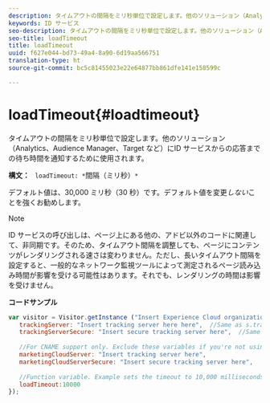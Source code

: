 ```yaml
---
description: タイムアウトの間隔をミリ秒単位で設定します。他のソリューション（Analytics、Audience Manager、Target など）にID サービスからの応答までの待ち時間を通知するために使用されます。
keywords: ID サービス
seo-description: タイムアウトの間隔をミリ秒単位で設定します。他のソリューション（Analytics、Audience Manager、Target など）にID サービスからの応答までの待ち時間を通知するために使用されます。
seo-title: loadTimeout
title: loadTimeout
uuid: f627e044-bd73-49a4-8a90-6d19aa566751
translation-type: ht
source-git-commit: bc5c81455023e22e64877bb861dfe141e158599c

---
```



# loadTimeout{#loadtimeout}

タイムアウトの間隔をミリ秒単位で設定します。他のソリューション（Analytics、Audience Manager、Target など）にID サービスからの応答までの待ち時間を通知するために使用されます。

**構文：** ` loadTimeout: *`間隔（ミリ秒）`*`

デフォルト値は、30,000 ミリ秒（30 秒）です。デフォルト値を変更&#x200B;*しない*&#x200B;ことを強くお勧めします。

>[!NOTE]
>
>ID サービスの呼び出しは、ページ上にある他の、アドビ以外のコードに関連して、非同期です。そのため、タイムアウト間隔を調整しても、ページにコンテンツがレンダリングされる速さは変わりません。ただし、長いタイムアウト間隔を設定すると、一般的なネットワーク監視ツールによって測定されるページ読み込み時間が影響を受ける可能性はあります。それでも、レンダリングの時間は影響を受けません。

**コードサンプル**

```js
var visitor = Visitor.getInstance ("Insert Experience Cloud organization ID here",{ 
   trackingServer: "Insert tracking server here here",  //Same as s.trackingServer 
   trackingServerSecure: "Insert secure tracking server here",  //Same as s.trackingServerSecure 
 
   //For CNAME support only. Exclude these variables if you're not using CNAME 
   marketingCloudServer: "Insert tracking server here", 
   marketingCloudServerSecure: "Insert secure tracking server here", 
 
   //Function variable. Example sets the timeout to 10,000 milliseconds (10 seconds). 
   loadTimeout:10000 
});
```

